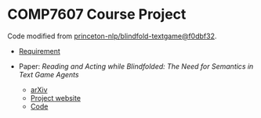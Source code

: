 # COMP7607 Course Project

Code modified from [princeton-nlp/blindfold-textgame@f0dbf32](https://github.com/princeton-nlp/blindfold-textgame/tree/f0dbf32cb76563982291c51d6db9d6691889c55d).

- [Requirement](./REQUIREMENT.md)

- Paper: _Reading and Acting while Blindfolded: The Need for Semantics in Text Game Agents_

  - [arXiv](https://arxiv.org/abs/2103.13552)
  - [Project website](https://blindfolded.cs.princeton.edu)
  - [Code](https://github.com/princeton-nlp/blindfold-textgame)
